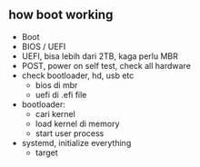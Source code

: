 ## how boot working
- Boot
- BIOS / UEFI
- UEFI, bisa lebih dari 2TB, kaga perlu MBR
- POST, power on self test, check all hardware
- check bootloader, hd, usb etc
    - bios di mbr
    - uefi di .efi file
- bootloader:
    - cari kernel
    - load kernel di memory
    - start user process
- systemd, initialize everything
    - target
